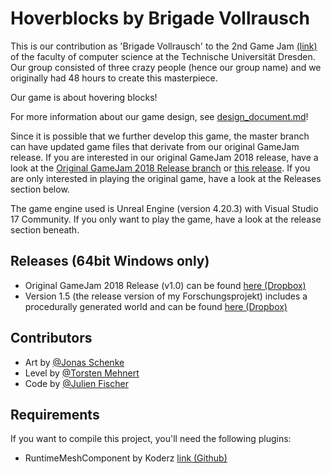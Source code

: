 # Hoverblocks by Brigade Vollrausch

This is our contribution as 'Brigade Vollrausch' to the 2nd Game Jam [(link)](https://imld.de/gamejam/) of the faculty of computer science at the Technische Universität Dresden. Our group consisted of three crazy people (hence our group name) and we originally had 48 hours to create this masterpiece. 

Our game is about hovering blocks!

For more information about our game design, see [design_document.md](design_document.md)!

Since it is possible that we further develop this game, the master branch can have updated game files that derivate from our original GameJam release. If you are interested in our original GameJam 2018 release, have a look at the [Original GameJam 2018 Release branch](../../tree/Original_GameJam_Release) or [this release](../../releases/tag/v1.0). If you are only interested in playing the original game, have a look at the Releases section below.

The game engine used is Unreal Engine (version 4.20.3) with Visual Studio 17 Community.
If you only want to play the game, have a look at the release section beneath.

## Releases (64bit Windows only)

* Original GameJam 2018 Release (v1.0) can be found [here (Dropbox)](https://www.dropbox.com/s/frym1ccezrul49l/Hoverblocks_GameJam2018_Original_Release.zip?dl=0)
* Version 1.5 (the release version of my Forschungsprojekt) includes a procedurally generated world and can be found [here (Dropbox)](https://www.dropbox.com/s/1jcwmaky7vbc2gp/Julien_Fischer_Forschungsprojekt_Hoverblocks_v_1_5_executable_win64.zip?dl=0)



## Contributors

* Art by [@Jonas Schenke](https://github.com/kloppstock)
* Level by [@Torsten Mehnert](https://github.com/tormehn)
* Code by [@Julien Fischer](https://github.com/jufi2112)

## Requirements

If you want to compile this project, you'll need the following plugins:
* RuntimeMeshComponent by Koderz [link (Github)](https://github.com/Koderz/RuntimeMeshComponent)
